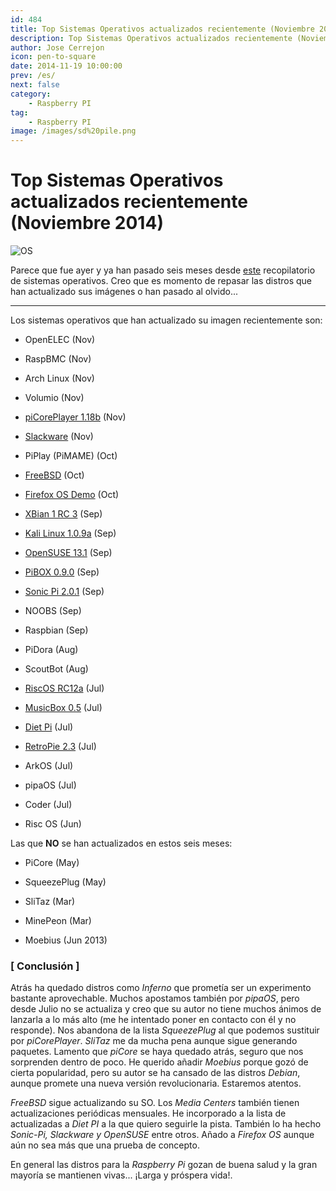 ```yaml
---
id: 484
title: Top Sistemas Operativos actualizados recientemente (Noviembre 2014)
description: Top Sistemas Operativos actualizados recientemente (Noviembre 2014)
author: Jose Cerrejon
icon: pen-to-square
date: 2014-11-19 10:00:00
prev: /es/
next: false
category:
    - Raspberry PI
tag:
    - Raspberry PI
image: /images/sd%20pile.png
---
```


# Top Sistemas Operativos actualizados recientemente (Noviembre 2014)

![OS](/images/sd%20pile.png)

Parece que fue ayer y ya han pasado seis meses desde [este](/post.php?id=400) recopilatorio de sistemas operativos. Creo que es momento de repasar las distros que han actualizado sus imágenes o han pasado al olvido...

---

Los sistemas operativos que han actualizado su imagen recientemente son:

-   OpenELEC (Nov)

-   RaspBMC (Nov)

-   Arch Linux (Nov)

-   Volumio (Nov)

-   [piCorePlayer 1.18b](https://sites.google.com/site/picoreplayer/home/download) (Nov)

-   [Slackware](https://rpi.fatdog.eu/index.php?p=downloads) (Nov)

-   PiPlay (PiMAME) (Oct)

-   [FreeBSD](ftp://ftp.freebsd.org/pub/FreeBSD/snapshots/arm/armv6/ISO-IMAGES/11.0) (Oct)

-   [Firefox OS Demo](https://wiki.mozilla.org/Foxberry_Pi_Demo) (Oct)

-   [XBian 1 RC 3](https://sourceforge.net/projects/xbian/) (Sep)

-   [Kali Linux 1.0.9a](https://cdimage.kali.org/kali-latest/armhf/kali-linux-1.0.9a-armhf.img.xz) (Sep)

-   [OpenSUSE 13.1](https://download.opensuse.org/repositories/devel:/ARM:/13.1:/Contrib:/RaspberryPi/images/) (Sep)

-   [PiBOX 0.9.0](https://www.graphics-muse.org/archives/pibox/0.9.0/) (Sep)

-   [Sonic Pi 2.0.1](https://github.com/samaaron/sonic-pi/releases/tag/v2.0.1) (Sep)

-   NOOBS (Sep)

-   Raspbian (Sep)

-   PiDora (Aug)

-   ScoutBot (Aug)

-   [RiscOS RC12a](https://www.riscosopen.org/content/downloads/raspberry-pi) (Jul)

-   [MusicBox 0.5](https://www.woutervanwijk.nl/pimusicbox/) (Jul)

-   [Diet Pi](https://fuzon.co.uk/phpbb/viewtopic.php?f=8&t=5) (Jul)

-   [RetroPie 2.3](https://blog.petrockblock.com/download/retropie-project-image/) (Jul)

-   ArkOS (Jul)

-   pipaOS (Jul)

-   Coder (Jul)

-   Risc OS (Jun)

Las que **NO** se han actualizados en estos seis meses:

-   PiCore (May)

-   SqueezePlug (May)

-   SliTaz (Mar)

-   MinePeon (Mar)

-   Moebius (Jun 2013)

### [ Conclusión ]

Atrás ha quedado distros como _Inferno_ que prometía ser un experimento bastante aprovechable. Muchos apostamos también por _pipaOS_, pero desde Julio no se actualiza y creo que su autor no tiene muchos ánimos de lanzarla a lo más alto (me he intentado poner en contacto con él y no responde). Nos abandona de la lista _SqueezePlug_ al que podemos sustituir por _piCorePlayer_. _SliTaz_ me da mucha pena aunque sigue generando paquetes. Lamento que _piCore_ se haya quedado atrás, seguro que nos sorprenden dentro de poco. He querido añadir _Moebius_ porque gozó de cierta popularidad, pero su autor se ha cansado de las distros _Debian_, aunque promete una nueva versión revolucionaria. Estaremos atentos.

_FreeBSD_ sigue actualizando su SO. Los _Media Centers_ también tienen actualizaciones periódicas mensuales. He incorporado a la lista de actualizadas a _Diet PI_ a la que quiero seguirle la pista. También lo ha hecho _Sonic-Pi, Slackware y OpenSUSE_ entre otros. Añado a _Firefox OS_ aunque aún no sea más que una prueba de concepto.

En general las distros para la _Raspberry Pi_ gozan de buena salud y la gran mayoría se mantienen vivas... ¡Larga y próspera vida!.
